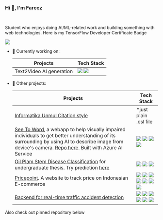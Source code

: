 ### Hi 👋, I'm Fareez

<br>

Student who enjoys doing AI/ML-related work and building something with web technologies. Here is my TensorFlow Developer Certificate Badge

[![](https://api.accredible.com/v1/frontend/credential_website_embed_image/badge/85569553)](https://www.credential.net/2da6db1c-3874-469f-a7f0-dedeaff8d09a)

- 🌱 Currently working on:

  | Projects | Tech Stack |
  | --- | --- |
  | Text2Video AI generation | ![](https://img.shields.io/badge/-HuggingFace-FDEE21?style=for-the-badge&logo=HuggingFace&logoColor=black) ![](https://img.shields.io/badge/Python-FFD43B?style=for-the-badge&logo=python&logoColor=blu) |

  
- 📌 Other projects:

  | Projects | Tech Stack |
  | --- | --- |
  | [Informatika Unmul Citation style](https://github.com/zeerafle/if-citation-style) | *just plain .csl file |
  | [See To Word](seetoword.pages.dev), a webapp to help visually impaired individuals to get better understanding of its surrounding by using AI to describe image from device's camera. [Repo here](https://github.com/zeerafle/see-to-word). Built with Azure AI Service | ![](https://img.shields.io/badge/Vue%20js-35495E?style=for-the-badge&logo=vuedotjs&logoColor=4FC08D) ![](https://img.shields.io/badge/Vite-B73BFE?style=for-the-badge&logo=vite&logoColor=FFD62E) ![](https://img.shields.io/badge/Cloudflare%20Pages-F38020?style=for-the-badge&logo=Cloudflare%20Pages&logoColor=white) ![](https://img.shields.io/badge/microsoft%20azure-0089D6?style=for-the-badge&logo=microsoft-azure&logoColor=white) |
  | [Oil Plam Stem Disease Classification](https://github.com/zeerafle/oil-palm-stem) for undergraduate thesis. Try prediction [here](https://oil-palm-stem-prediction.fly.dev) | ![](https://img.shields.io/badge/Python-FFD43B?style=for-the-badge&logo=python&logoColor=blue) ![](https://img.shields.io/badge/scikit_learn-F7931E?style=for-the-badge&logo=scikit-learn&logoColor=white) ![](https://img.shields.io/badge/TensorFlow-FF6F00?style=for-the-badge&logo=tensorflow&logoColor=white)|
  | [Pricepoint](https://pricepoint.web.app). A website to track price on Indonesian E-commerce | ![](https://img.shields.io/badge/Vue%20js-35495E?style=for-the-badge&logo=vuedotjs&logoColor=4FC08D) ![](https://img.shields.io/badge/Tailwind_CSS-38B2AC?style=for-the-badge&logo=tailwind-css&logoColor=white) ![](https://img.shields.io/badge/Chart%20js-FF6384?style=for-the-badge&logo=chartdotjs&logoColor=white) ![](https://img.shields.io/badge/Vite-B73BFE?style=for-the-badge&logo=vite&logoColor=FFD62E) ![](https://img.shields.io/badge/firebase-ffca28?style=for-the-badge&logo=firebase&logoColor=black) ![](https://img.shields.io/badge/Scrapy-60A839?style=for-the-badge&logo=scrapy&logoColor=white) ![](https://img.shields.io/badge/Zyte-B02CCE?style=for-the-badge&logo=zyte&logoColor=white) |
  | [Backend for real-time traffic accident detection](https://github.com/zeerafle/cctv-inference) | ![](https://img.shields.io/badge/Python-FFD43B?style=for-the-badge&logo=python&logoColor=blue) ![](https://img.shields.io/badge/Flask-000000?style=for-the-badge&logo=flask&logoColor=white) ![](https://img.shields.io/badge/OpenCV-27338e?style=for-the-badge&logo=OpenCV&logoColor=white) ![](https://img.shields.io/badge/TensorFlow-FF6F00?style=for-the-badge&logo=tensorflow&logoColor=white) ![](https://img.shields.io/badge/Amazon_AWS-FF9900?style=for-the-badge&logo=amazonaws&logoColor=white) ![](https://img.shields.io/badge/redis-%23DD0031.svg?&style=for-the-badge&logo=redis&logoColor=white) |


Also check out pinned repository below
